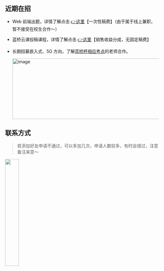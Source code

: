 ## 近期在招

- Web 前端出题，详情了解点击 [👉这里](https://lanqiao-courses.feishu.cn/wiki/SNBiwWoifitMSokXKpTcTNHvn1K?from=from_copylink)【一次性稿费】（由于属于线上兼职，暂不接受在校生合作～）
- 蓝桥云课投稿课程，详情了解点击 [👉这里](https://www.lanqiao.cn/questions/503610/)【销售收益分成，无固定稿费】
- 长期招募嵌入式、5G 方向，了解[蓝桥杯相应考点](https://dasai.lanqiao.cn/notices/846/)的老师合作。
  
  <img width="523" height="199" alt="image" src="https://github.com/user-attachments/assets/66c7c169-5abe-4d2c-8f81-2e673274ba03" />


## 联系方式

>若添加好友申请不通过，可以多加几次，申请人数较多，有时会错过，注意备注来意～
<div>
<a herf="www.lanqiao.cn"><img src="https://dn-simplecloud.shiyanlou.com/questions/uid1385474-20250424-1745471497232"  width=30%></a>
</div>
<br>
